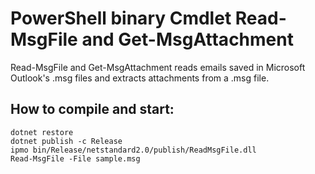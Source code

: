 PowerShell binary Cmdlet Read-MsgFile and Get-MsgAttachment
===========================================================

Read-MsgFile and Get-MsgAttachment reads emails saved in Microsoft Outlook's .msg files and extracts attachments from a .msg file.


How to compile and start:
-------------------------

```
dotnet restore
dotnet publish -c Release
ipmo bin/Release/netstandard2.0/publish/ReadMsgFile.dll
Read-MsgFile -File sample.msg 
```


